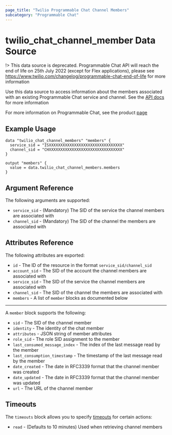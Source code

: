 ```yaml
---
page_title: "Twilio Programmable Chat Channel Members"
subcategory: "Programmable Chat"
---
```


# twilio_chat_channel_member Data Source

!> This data source is deprecated. Programmable Chat API will reach the end of life on 25th July 2022 (except for Flex applications), please see <https://www.twilio.com/changelog/programmable-chat-end-of-life> for more information

Use this data source to access information about the members associated with an existing Programmable Chat service and channel. See the [API docs](https://www.twilio.com/docs/chat/rest/member-resource) for more information

For more information on Programmable Chat, see the product [page](https://www.twilio.com/chat)

## Example Usage

```hcl
data "twilio_chat_channel_members" "members" {
  service_sid = "ISXXXXXXXXXXXXXXXXXXXXXXXXXXXXXXXX"
  channel_sid = "CHXXXXXXXXXXXXXXXXXXXXXXXXXXXXXXXX"
}

output "members" {
  value = data.twilio_chat_channel_members.members
}
```

## Argument Reference

The following arguments are supported:

- `service_sid` - (Mandatory) The SID of the service the channel members are associated with
- `channel_sid` - (Mandatory) The SID of the channel the members are associated with

## Attributes Reference

The following attributes are exported:

- `id` - The ID of the resource in the format `service_sid/channel_sid`
- `account_sid` - The SID of the account the channel members are associated with
- `service_sid` - The SID of the service the channel members are associated with
- `channel_sid` - The SID of the channel the members are associated with
- `members` - A list of `member` blocks as documented below

---

A `member` block supports the following:

- `sid` - The SID of the channel member
- `identity` - The identity of the chat member
- `attributes` - JSON string of member attributes
- `role_sid` - The role SID assignment to the member
- `last_consumed_message_index` - The index of the last message read by the member
- `last_consumption_timestamp` - The timestamp of the last message read by the member
- `date_created` - The date in RFC3339 format that the channel member was created
- `date_updated` - The date in RFC3339 format that the channel member was updated
- `url` - The URL of the channel member

## Timeouts

The `timeouts` block allows you to specify [timeouts](https://www.terraform.io/docs/configuration/resources.html#timeouts) for certain actions:

- `read` - (Defaults to 10 minutes) Used when retrieving channel members
